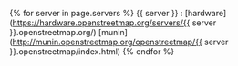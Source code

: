 {% for server in page.servers %}
{{ server }}
: [hardware](https://hardware.openstreetmap.org/servers/{{ server }}.openstreetmap.org/) [munin](http://munin.openstreetmap.org/openstreetmap/{{ server }}.openstreetmap/index.html)
{% endfor %}
